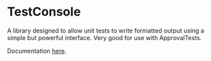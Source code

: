 # TestConsole
A library designed to allow unit tests to write formatted output using a simple but powerful interface. Very good for use with ApprovalTests.

Documentation [here](https://github.com/jamie-davis/TestConsole/wiki).
